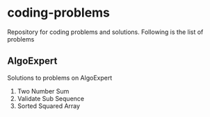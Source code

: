 # coding-problems
Repository for coding problems and solutions. Following is the list of problems

## AlgoExpert

Solutions to problems on AlgoExpert

1. Two Number Sum
2. Validate Sub Sequence
3. Sorted Squared Array
